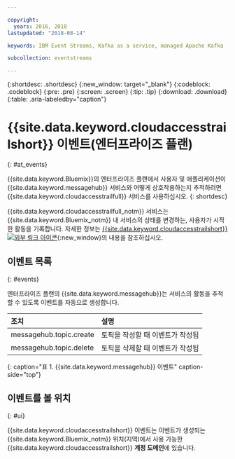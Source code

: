 ```yaml
---

copyright:
  years: 2016, 2018
lastupdated: "2018-08-14"

keywords: IBM Event Streams, Kafka as a service, managed Apache Kafka

subcollection: eventstreams

---
```


{:shortdesc: .shortdesc}
{:new_window: target="_blank"}
{:codeblock: .codeblock}
{:pre: .pre}
{:screen: .screen}
{:tip: .tip}
{:download: .download}
{:table: .aria-labeledby="caption"}

<!-- Name your file `at-events.md` and include it in the Reference nav group in your toc file. -->

# {{site.data.keyword.cloudaccesstrailshort}} 이벤트(엔터프라이즈 플랜)
{: #at_events}

{{site.data.keyword.Bluemix}}의 엔터프라이즈 플랜에서 사용자 및 애플리케이션이 {{site.data.keyword.messagehub}} 서비스와 어떻게 상호작용하는지 추적하려면 {{site.data.keyword.cloudaccesstrailfull}} 서비스를 사용하십시오. 
{: shortdesc}

{{site.data.keyword.cloudaccesstrailfull_notm}} 서비스는 {{site.data.keyword.Bluemix_notm}} 내 서비스의 상태를 변경하는, 사용자가 시작한 활동을 기록합니다. 자세한 정보는 [{{site.data.keyword.cloudaccesstrailshort}} ![외부 링크 아이콘](../../icons/launch-glyph.svg "외부 링크 아이콘")](/docs/services/cloud-activity-tracker?topic=cloud-activity-tracker-getting-started-with-cla#getting-started-with-cla){:new_window}의 내용을 참조하십시오. 

<!-- You can create different sections to group events by area. -->

## 이벤트 목록
{: #events}

<!-- Make sure you introduce the table with a detailed description that immediately precedes it. For example, see https://console.bluemix.net/docs/services/cloud-activity-tracker/services/at_events_cf.html#catalog. -->

엔터프라이즈 플랜의 {{site.data.keyword.messagehub}}는 서비스의 활동을 추적할 수 있도록 이벤트를 자동으로 생성합니다.

| 조치 |설명 |
|:-------|:------------|
| messagehub.topic.create | 토픽을 작성할 때 이벤트가 작성됨|
| messagehub.topic.delete | 토픽을 삭제할 때 이벤트가 작성됨|
{: caption="표 1. {{site.data.keyword.messagehub}} 이벤트" caption-side="top"}

## 이벤트를 볼 위치
{: #ui}

<!-- For example, choose one of the following two options. -->

<!-- Option 2: Add the following sentence if your service sends events to the account domain. -->

{{site.data.keyword.cloudaccesstrailshort}} 이벤트는 이벤트가 생성되는 {{site.data.keyword.Bluemix_notm}} 위치(지역)에서 사용 가능한 {{site.data.keyword.cloudaccesstrailshort}} **계정 도메인**에 있습니다.










